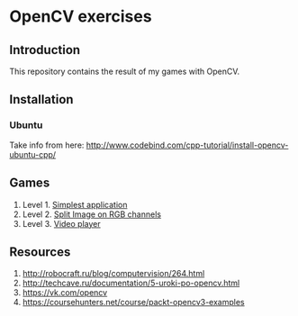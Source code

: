 # OpenCV exercises

## Introduction
This repository contains the result of my games with OpenCV.

## Installation

### Ubuntu
Take info from here:
http://www.codebind.com/cpp-tutorial/install-opencv-ubuntu-cpp/

## Games
1. Level 1. [Simplest application](simple)
2. Level 2. [Split Image on RGB channels](rgb-channels)
3. Level 3. [Video player](video-player)

## Resources
1. http://robocraft.ru/blog/computervision/264.html
2. http://techcave.ru/documentation/5-uroki-po-opencv.html
3. https://vk.com/opencv
4. https://coursehunters.net/course/packt-opencv3-examples
